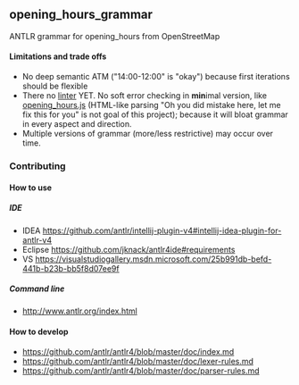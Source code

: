 ## opening_hours_grammar
ANTLR grammar for opening_hours from OpenStreetMap

#### Limitations and trade offs
* No deep semantic ATM ("14:00-12:00" is "okay") because first iterations should be flexible
* There no [linter](https://en.wikipedia.org/wiki/Lint_%28software%29) YET. No soft error checking in **min**imal version, like [opening_hours.js](https://github.com/opening-hours/opening_hours.js) (HTML-like parsing "Oh you did mistake here, let me fix this for you" is not goal of this project); because it will bloat grammar in every aspect and direction.
* Multiple versions of grammar (more/less restrictive) may occur over time.

### Contributing 
#### How to use
##### IDE
* IDEA https://github.com/antlr/intellij-plugin-v4#intellij-idea-plugin-for-antlr-v4
* Eclipse https://github.com/jknack/antlr4ide#requirements
* VS https://visualstudiogallery.msdn.microsoft.com/25b991db-befd-441b-b23b-bb5f8d07ee9f

##### Command line 
* http://www.antlr.org/index.html

#### How to develop 

* https://github.com/antlr/antlr4/blob/master/doc/index.md
* https://github.com/antlr/antlr4/blob/master/doc/lexer-rules.md
* https://github.com/antlr/antlr4/blob/master/doc/parser-rules.md
